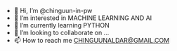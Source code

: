 - 👋 Hi, I’m @chinguun-in-pw
- 👀 I’m interested in MACHINE LEARNING AND AI
- 🌱 I’m currently learning PYTHON
- 💞️ I’m looking to collaborate on ...
- 📫 How to reach me CHINGUUNALDAR@GMAIL.COM

<!---
chinguun-in-pw/chinguun-in-pw is a ✨ special ✨ repository because its `README.md` (this file) appears on your GitHub profile.
You can click the Preview link to take a look at your changes.
--->
